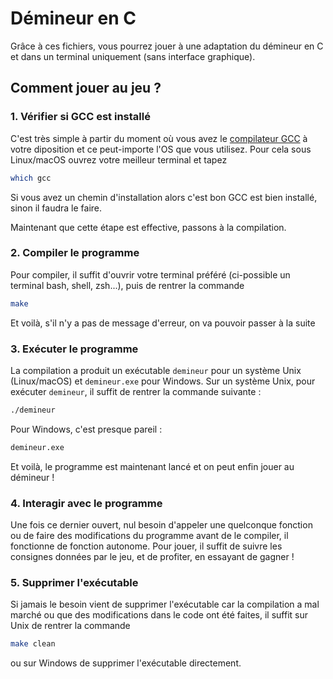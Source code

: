 # Démineur en C

Grâce à ces fichiers, vous pourrez jouer à une adaptation du démineur en C et dans un terminal uniquement (sans interface graphique).

## Comment jouer au jeu ?

### 1. Vérifier si GCC est installé

C'est très simple à partir du moment où vous avez le [compilateur GCC](https://gcc.gnu.org/install/) à votre diposition et ce peut-importe l'OS que vous utilisez.
Pour cela sous Linux/macOS ouvrez votre meilleur terminal et tapez 
```bash
which gcc
```
Si vous avez un chemin d'installation alors c'est bon GCC est bien installé, sinon il faudra le faire.

Maintenant que cette étape est effective, passons à la compilation.

### 2. Compiler le programme
Pour compiler, il suffit d'ouvrir votre terminal préféré (ci-possible un terminal bash, shell, zsh...), puis de rentrer la commande 
```bash
make
```
Et voilà, s'il n'y a pas de message d'erreur, on va pouvoir passer à la suite

### 3. Exécuter le programme
La compilation a produit un exécutable `demineur` pour un système Unix (Linux/macOS) et `demineur.exe` pour Windows.
Sur un système Unix, pour exécuter `demineur`, il suffit de rentrer la commande suivante :
```bash
./demineur
````
Pour Windows, c'est presque pareil : 
```bash
demineur.exe
```
Et voilà, le programme est maintenant lancé et on peut enfin jouer au démineur !

### 4. Interagir avec le programme
Une fois ce dernier ouvert, nul besoin d'appeler une quelconque fonction ou de faire des modifications du programme avant de le compiler, il fonctionne de fonction autonome.
Pour jouer, il suffit de suivre les consignes données par le jeu, et de profiter, en essayant de gagner !

### 5. Supprimer l'exécutable
Si jamais le besoin vient de supprimer l'exécutable car la compilation a mal marché ou que des modifications dans le code ont été faites, il suffit sur Unix de rentrer la commande
```bash
make clean
```
ou sur Windows de supprimer l'exécutable directement.